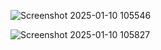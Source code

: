 ![Screenshot 2025-01-10 105546](https://github.com/user-attachments/assets/ee81f9e0-ee19-4ebf-91db-20c1835c5e61)

![Screenshot 2025-01-10 105827](https://github.com/user-attachments/assets/4bff3f29-4407-4aa6-90b5-34c75fddd234)

